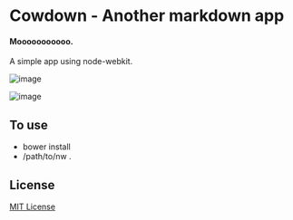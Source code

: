 # Cowdown - Another markdown app

#### Mooooooooooo.
A simple app using node-webkit.

![image](https://raw.githubusercontent.com/djalmaaraujo/cowdown/master/preview.png)

![image](https://raw.githubusercontent.com/djalmaaraujo/cowdown/master/preview2.png)

## To use
* bower install
* /path/to/nw .

## License

[MIT License](http://djalmaaraujo.mit-license.org)
